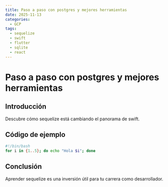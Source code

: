 ```yaml
---
title: Paso a paso con postgres y mejores herramientas
date: 2025-11-13
categories:
  - GCP
tags:
  - sequelize
  - swift
  - flutter
  - sqlite
  - react
---
```


# Paso a paso con postgres y mejores herramientas

## Introducción

Descubre cómo sequelize está cambiando el panorama de swift.

## Código de ejemplo

```bash
#!/bin/bash
for i in {1..5}; do echo "Hola $i"; done
```

## Conclusión

Aprender sequelize es una inversión útil para tu carrera como desarrollador.